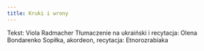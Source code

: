 ```yaml
---
title: Kruki i wrony
---
```

Tekst: Viola Radmacher
Tłumaczenie na ukraiński i recytacja: Olena Bondarenko
Sopiłka, akordeon, recytacja: Etnorozrabiaka
